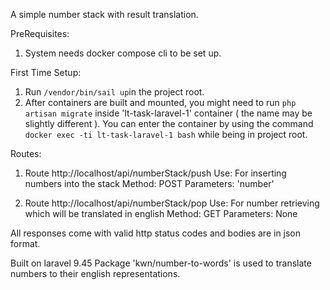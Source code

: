 A simple number stack with result translation.

PreRequisites:
1. System needs docker compose cli to be set up.


First Time Setup:
1. Run `/vendor/bin/sail up`in the project root.
2. After containers are built and mounted, you might need to run `php artisan migrate` inside 'lt-task-laravel-1' container ( the name may be slightly different ). You can enter the container by using the command `docker exec -ti lt-task-laravel-1 bash` while being in project root.


Routes:
1. Route http://localhost/api/numberStack/push
	Use: For inserting numbers into the stack
	Method: POST
	Parameters: 'number'

2. Route http://localhost/api/numberStack/pop
	Use: For number retrieving which will be translated in english
	Method: GET
	Parameters: None

All responses come with valid http status codes and bodies are in json format.

Built on laravel 9.45
Package 'kwn/number-to-words' is used to translate numbers to their english representations.
